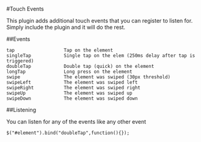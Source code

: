 #Touch Events

This plugin adds additional touch events that you can register to listen for.  Simply include the plugin and it will do the rest.

##Events

```
tap                  Tap on the element
singleTap            Single tap on the elem (250ms delay after tap is triggered)
doubleTap            Double tap (quick) on the element
longTap              Long press on the element
swipe                The element was swiped (30px threshold)
swipeLeft            The element was swiped left
swipeRight           The element was swiped right
swipeUp              The element was swiped up
swipeDown            The element was swiped down
```

##Listening

You can listen for any of the events like any other event

```
$("#element").bind("doubleTap",function(){});
```